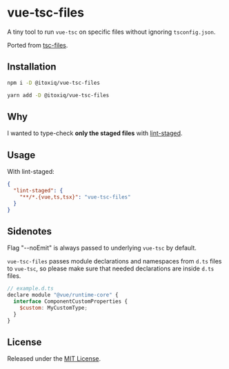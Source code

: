 # vue-tsc-files

A tiny tool to run `vue-tsc` on specific files without ignoring `tsconfig.json`.

Ported from [tsc-files](https://github.com/gustavopch/tsc-files).

## Installation

```sh
npm i -D @itoxiq/vue-tsc-files
```

```sh
yarn add -D @itoxiq/vue-tsc-files
```

## Why

I wanted to type-check **only the staged files** with [lint-staged](https://github.com/okonet/lint-staged).

## Usage

With lint-staged:

```json
{
  "lint-staged": {
    "**/*.{vue,ts,tsx}": "vue-tsc-files"
  }
}
```

## Sidenotes

Flag "--noEmit" is always passed to underlying `vue-tsc` by default.

`vue-tsc-files` passes module declarations and namespaces from `d.ts` files to `vue-tsc`, so please make sure that needed declarations are inside `d.ts` files.

```javascript
// example.d.ts
declare module "@vue/runtime-core" {
  interface ComponentCustomProperties {
    $custom: MyCustomType;
  }
}
```

## License

Released under the [MIT License](./LICENSE.md).
